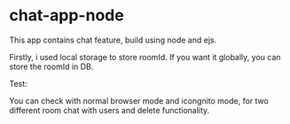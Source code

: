 # chat-app-node
This app contains chat feature, build using node and ejs.

Firstly, i used local storage to store roomId. If you want it globally, you can store the roomId in DB.  

Test:

You can check with normal browser mode and icongnito mode, for two different room chat with users and delete functionality.
